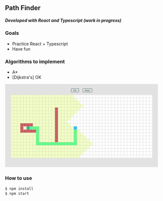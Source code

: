## Path Finder

##### Developed with React and Typescript (work in progress)

### Goals

- Practice React + Typescript
- Have fun

### Algorithms to implement

- A\*
- [Dijkstra's] OK

![Current stage](screenshot2.png)

### How to use

```console
$ npm install
$ npm start
```
